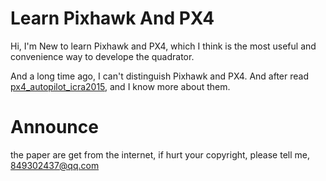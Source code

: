 # Learn Pixhawk And PX4

Hi, I'm New to learn Pixhawk and PX4, which I think is the most useful and convenience way to develope the quadrator.

And a long time ago, I can't distinguish Pixhawk and PX4. And after read [px4_autopilot_icra2015](https://www.inf.ethz.ch/personal/lomeier/publications/px4_autopilot_icra2015.pdf), and I know more about them.

# Announce
the paper are get from the internet, if hurt your copyright, please tell me, 849302437@qq.com
